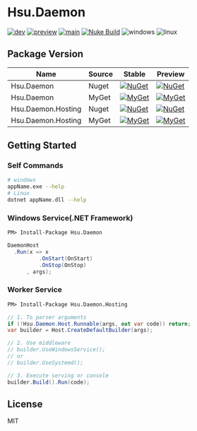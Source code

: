 # Hsu.Daemon

[![dev](https://github.com/hsu-net/daemon/actions/workflows/build.yml/badge.svg?branch=dev)](https://github.com/hsu-net/daemon/actions/workflows/build.yml)
[![preview](https://github.com/hsu-net/daemon/actions/workflows/deploy.yml/badge.svg?branch=preview)](https://github.com/hsu-net/daemon/actions/workflows/deploy.yml)
[![main](https://github.com/hsu-net/daemon/actions/workflows/deploy.yml/badge.svg?branch=main)](https://github.com/hsu-net/daemon/actions/workflows/deploy.yml)
[![Nuke Build](https://img.shields.io/badge/nuke-build-yellow.svg)](https://github.com/nuke-build/nuke)
![windows](https://img.shields.io/badge/OS-Windows-blue.svg)
![linux](https://img.shields.io/badge/OS-Linux-blue.svg)


## Package Version

| Name | Source | Stable | Preview |
|---|---|---|---|
| Hsu.Daemon | Nuget | [![NuGet](https://img.shields.io/nuget/v/Hsu.Daemon?style=flat-square)](https://www.nuget.org/packages/Hsu.Daemon) | [![NuGet](https://img.shields.io/nuget/vpre/Hsu.Daemon?style=flat-square)](https://www.nuget.org/packages/Hsu.Daemon) |
| Hsu.Daemon | MyGet | [![MyGet](https://img.shields.io/myget/godsharp/v/Hsu.Daemon?style=flat-square&label=myget)](https://www.myget.org/feed/godsharp/package/nuget/Hsu.Daemon) | [![MyGet](https://img.shields.io/myget/godsharp/vpre/Hsu.Daemon?style=flat-square&label=myget)](https://www.myget.org/feed/godsharp/package/nuget/Hsu.Daemon) |
| Hsu.Daemon.Hosting | Nuget | [![NuGet](https://img.shields.io/nuget/v/Hsu.Daemon.Hosting?style=flat-square)](https://www.nuget.org/packages/Hsu.Daemon.Hosting) | [![NuGet](https://img.shields.io/nuget/vpre/Hsu.Daemon.Hosting?style=flat-square)](https://www.nuget.org/packages/Hsu.Daemon.Hosting) |
| Hsu.Daemon.Hosting | MyGet | [![MyGet](https://img.shields.io/myget/godsharp/v/Hsu.Daemon.Hosting?style=flat-square&label=myget)](https://www.myget.org/feed/godsharp/package/nuget/Hsu.Daemon.Hosting) | [![MyGet](https://img.shields.io/myget/godsharp/vpre/Hsu.Daemon.Hosting?style=flat-square&label=myget)](https://www.myget.org/feed/godsharp/package/nuget/Hsu.Daemon.Hosting) |

## Getting Started

### Self Commands

  ```bash
  # windows
  appName.exe --help
  # Linux
  dotnet appName.dll --help
  ```

### Windows Service(.NET Framework)

  ```ps
  PM> Install-Package Hsu.Daemon
  ```

  ```csharp
  DaemonHost
    .Run(x => x
            .OnStart(OnStart)
            .OnStop(OnStop)
        , args);
  ```
### Worker Service


  ```ps
  PM> Install-Package Hsu.Daemon.Hosting
  ```

  ```csharp
  // 1. To parser arguments 
  if (!Hsu.Daemon.Host.Runnable(args, out var code)) return;
  var builder = Host.CreateDefaultBuilder(args);
  
  // 2. Use middleware
  // builder.UseWindowsService();
  // or
  // builder.UseSystemd();

  // 3. Execute serving or console
  builder.Build().Run(code);
  ```

## License

  MIT